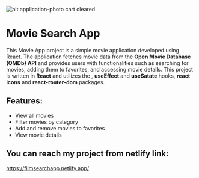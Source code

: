 ![alt  application-photo cart cleared](https://imgur.com/PEOQivw)

# Movie Search App

This Movie App project is a simple movie application developed using React. The application fetches movie data from the **Open Movie Database (OMDb) API** and provides users with functionalities such as searching for movies, adding them to favorites, and accessing movie details. This project is written in **React** and utilizes the , **useEffect** and **useSatate** hooks, **react icons** and **react-router-dom** packages.

## Features:

- View all movies
- Filter movies by category
- Add and remove movies to favorites
- View movie details

## You can reach my project from netlify link:

https://filmsearchapp.netlify.app/
